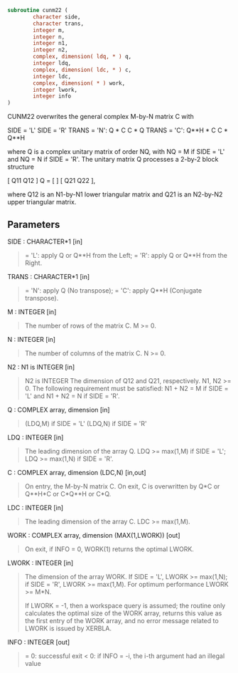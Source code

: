 ```fortran
subroutine cunm22 (
        character side,
        character trans,
        integer m,
        integer n,
        integer n1,
        integer n2,
        complex, dimension( ldq, * ) q,
        integer ldq,
        complex, dimension( ldc, * ) c,
        integer ldc,
        complex, dimension( * ) work,
        integer lwork,
        integer info
)
```

CUNM22 overwrites the general complex M-by-N matrix C with

SIDE = 'L'     SIDE = 'R'
TRANS = 'N':      Q \* C          C \* Q
TRANS = 'C':      Q\*\*H \* C       C \* Q\*\*H

where Q is a complex unitary matrix of order NQ, with NQ = M if
SIDE = 'L' and NQ = N if SIDE = 'R'.
The unitary matrix Q processes a 2-by-2 block structure

[  Q11  Q12  ]
Q = [            ]
[  Q21  Q22  ],

where Q12 is an N1-by-N1 lower triangular matrix and Q21 is an
N2-by-N2 upper triangular matrix.

## Parameters
SIDE : CHARACTER\*1 [in]
> = 'L': apply Q or Q\*\*H from the Left;
> = 'R': apply Q or Q\*\*H from the Right.

TRANS : CHARACTER\*1 [in]
> = 'N':  apply Q (No transpose);
> = 'C':  apply Q\*\*H (Conjugate transpose).

M : INTEGER [in]
> The number of rows of the matrix C. M >= 0.

N : INTEGER [in]
> The number of columns of the matrix C. N >= 0.

N2 : N1 is INTEGER [in]
> N2 is INTEGER
> The dimension of Q12 and Q21, respectively. N1, N2 >= 0.
> The following requirement must be satisfied:
> N1 + N2 = M if SIDE = 'L' and N1 + N2 = N if SIDE = 'R'.

Q : COMPLEX array, dimension [in]
> (LDQ,M) if SIDE = 'L'
> (LDQ,N) if SIDE = 'R'

LDQ : INTEGER [in]
> The leading dimension of the array Q.
> LDQ >= max(1,M) if SIDE = 'L'; LDQ >= max(1,N) if SIDE = 'R'.

C : COMPLEX array, dimension (LDC,N) [in,out]
> On entry, the M-by-N matrix C.
> On exit, C is overwritten by Q\*C or Q\*\*H\*C or C\*Q\*\*H or C\*Q.

LDC : INTEGER [in]
> The leading dimension of the array C. LDC >= max(1,M).

WORK : COMPLEX array, dimension (MAX(1,LWORK)) [out]
> On exit, if INFO = 0, WORK(1) returns the optimal LWORK.

LWORK : INTEGER [in]
> The dimension of the array WORK.
> If SIDE = 'L', LWORK >= max(1,N);
> if SIDE = 'R', LWORK >= max(1,M).
> For optimum performance LWORK >= M\*N.
> 
> If LWORK = -1, then a workspace query is assumed; the routine
> only calculates the optimal size of the WORK array, returns
> this value as the first entry of the WORK array, and no error
> message related to LWORK is issued by XERBLA.

INFO : INTEGER [out]
> = 0:  successful exit
> < 0:  if INFO = -i, the i-th argument had an illegal value
